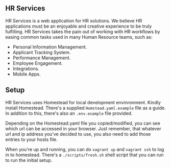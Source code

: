 ## HR Services

HR Services is a web application for HR solutions. We believe HR applications must be an enjoyable and creative experience to be truly fulfilling. HR Services takes the pain out of working with HR workflows by easing common tasks used in many Human Resource teams, such as:

- Personal Information Management.
- Applicant Tracking System.
- Performance Management.
- Employee Engagement.
- Integrations.
- Mobile Apps.

## Setup

HR Services uses Homestead for local development envinronment. Kindly install Homestead. There's a supplied `Homstead.yaml.example` file as a guide. In addition to this, there's also an `.env.example` file provided.

Depending on the Homestead.yaml file you copied/modified, you can see which url can be accessed in your browser. Just remember, that whatever url and ip address you've decided to use, you also need to add those entries to your hosts file.

When you're up and running, you can do `vagrant up` and `vagrant ssh` to log in to homestead. There's a `./scripts/fresh.sh` shell script that you can run to run the initial setup.
